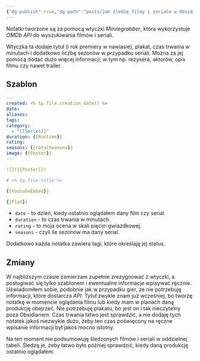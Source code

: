 ```yaml
---
{"dg-publish":true,"dg-path":"posts/Jak śledzę filmy i seriale w Obsidian.md","permalink":"/posts/jak-sledze-filmy-i-seriale-w-obsidian/","tags":["WeblogPoMo2024","Obsidian"],"updated":"2024-05-08"}
---
```



Notatki tworzone są za pomocą wtyczki *Moviegrabber*, która wykorzystuje *OMDb API* do wyszukiwania filmów i seriali.

Wtyczka ta dodaje tytuł (i rok premiery w nawiasie), plakat, czas trwania w minutach i dodatkowo liczbę sezonów w przypadku seriali. Można za jej pomocą dodać dużo więcej informacji, w tym np. reżysera, aktorów, opis filmu czy nawet trailer.

## Szablon

```yaml
---
created: <% tp.file.creation_date() %>
date: 
aliases: 
tags: 
category:
  - "[[Series]]"
duration: {{Runtime}}
rating: 
seasons: {{totalSeasons}}
image: {{Poster}}
---

![]({{Poster}})

# <% tp.file.title %>

{{YoutubeEmbed}}

{{Plot}}
```

- `date` - to dzień, kiedy ostatnio oglądałem dany film czy serial.
- `duration` - to czas trwania w minutach.
- `rating` - to moja ocena w skali pięcio-gwiazdkowej.
- `seasons` - czyli ile sezonów ma dany serial.

Dodatkowo każda notatka zawiera tagi, które określają jej status.

## Zmiany

W najbliższym czasie zamierzam zupełnie zrezygnować z wtyczki, a posługiwać się tylko szablonem i ewentualne informacje wpisywać ręcznie. Uświadomiłem sobie, podobnie jak w przypadku gier, że nie potrzebuję informacji, które dostarcza *API*. Tytuł zwykle znam już wcześniej, bo tworzę notatkę w momencie oglądania filmu lub kiedy mam w planach daną produkcję obejrzeć. Nie potrzebuję plakatu, bo jest on i tak nieczytelny poza Obsidianem. Czas trwania łatwo jest sprawdzić, a nie dodaję tych notatek jakoś niezwykle dużo, żeby ten czas poświęcony na ręczne wpisanie informacji był jakoś mocno istotny.

Na ten moment nie podsumowuję śledzonych filmów i seriali w oddzielnej tabeli. Śledzę je, żeby łatwo było później sprawdzić, kiedy daną produkcję ostatnio oglądałem.

